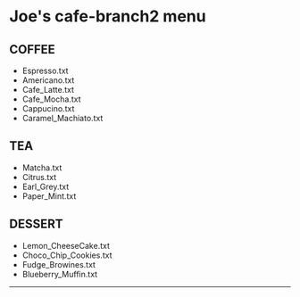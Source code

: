 # Joe's cafe-branch2 menu

## COFFEE

- Espresso.txt
- Americano.txt
- Cafe_Latte.txt
- Cafe_Mocha.txt
- Cappucino.txt
- Caramel_Machiato.txt
  
## TEA

- Matcha.txt
- Citrus.txt
- Earl_Grey.txt
- Paper_Mint.txt
  
## DESSERT

- Lemon_CheeseCake.txt
- Choco_Chip_Cookies.txt
- Fudge_Browines.txt
- Blueberry_Muffin.txt

---
